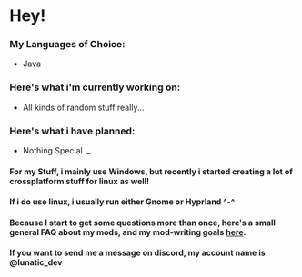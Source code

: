 <h1>Hey!</h1>

<h3>My Languages of Choice:</h3>
<ul>
  <li>Java</li>
</ul>
<h3>Here's what i'm currently working on:</h3>
<ul>
  <li>All kinds of random stuff really...</li>
</ul>
<h3>Here's what i have planned:</h3>
<ul>
  <li>Nothing Special ._.</li>
</ul>

<h4>For my Stuff, i mainly use Windows, but recently i started creating a lot of crossplatform stuff for linux as well!</h4>
<h4>If i do use linux, i usually run either Gnome or Hyprland ^-^</h4>

<h4>Because I start to get some questions more than once, here's a small general FAQ about my mods, and my mod-writing goals <a href="https://github.com/lunatic-gh/lunatic-gh/blob/main/FAQ.md">here</a>.</h4>

<h4>If you want to send me a message on discord, my account name is @lunatic_dev</h4>
